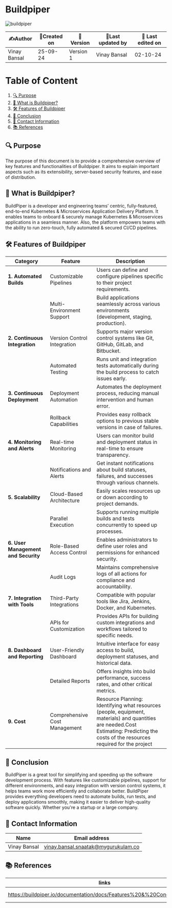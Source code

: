 
# Buildpiper 

![buildpiper](https://github.com/user-attachments/assets/0d027906-2d9b-41d0-9ed3-132ffbcc5541)

| ✍️Author      | 📅Created on  |📌 Version    | 📝Last updated by |📅 Last edited on |
|-------------|-------------|------------|-----------------|----------------|
|  Vinay Bansal | 25-09-24    | Version 1  | Vinay Bansal     | 02-10-24       |

# Table of Content 
1. [🔍 Purpose](#-purpose)
2. [🌟 What is Buildpiper?](#-what-is-buildpiper)
3. [🛠️ Features of Buildpiper](#-features-of-buildpiper)
4. [📜 Conclusion](#-conclusion)
5. [📧 Contact Information ](#-contact-information )
6. [📚 References](#-references ) 


## 🔍 Purpose 
The purpose of this document is to provide a comprehensive overview of key features and functionalities of Buildpiper. It aims to explain important aspects such as its extensibility, server-based security features, and ease of distribution. 
## 🌟 What is Buildpiper?
BuildPiper is a developer and engineering teams’ centric, fully-featured, end-to-end Kubernetes & Microservices Application Delivery Platform. It enables teams to onboard & securely manage Kubernetes & Microservices applications in a seamless manner. Also, the platform empowers teams with the ability to run zero-touch, fully automated & secured CI/CD pipelines.

## 🛠 Features of Buildpiper


| **Category**                | **Feature**                                             | **Description**                                                                                     |
|-----------------------------|--------------------------------------------------------|-----------------------------------------------------------------------------------------------------|
| **1. Automated Builds**     | Customizable Pipelines                                 | Users can define and configure pipelines specific to their project requirements.                   |
|                             | Multi-Environment Support                              | Build applications seamlessly across various environments (development, staging, production).      |
| **2. Continuous Integration**| Version Control Integration                            | Supports major version control systems like Git, GitHub, GitLab, and Bitbucket.                   |
|                             | Automated Testing                                      | Runs unit and integration tests automatically during the build process to catch issues early.     |
| **3. Continuous Deployment**| Deployment Automation                                  | Automates the deployment process, reducing manual intervention and human error.                    |
|                             | Rollback Capabilities                                  | Provides easy rollback options to previous stable versions in case of failures.                     |
| **4. Monitoring and Alerts**| Real-time Monitoring                                   | Users can monitor build and deployment status in real-time to ensure transparency.                 |
|                             | Notifications and Alerts                               | Get instant notifications about build statuses, failures, and successes through various channels.   |
| **5. Scalability**          | Cloud-Based Architecture                               | Easily scales resources up or down according to project demands.                                   |
|                             | Parallel Execution                                     | Supports running multiple builds and tests concurrently to speed up processes.                      |
| **6. User Management and Security** | Role-Based Access Control                       | Enables administrators to define user roles and permissions for enhanced security.                  |
|                             | Audit Logs                                            | Maintains comprehensive logs of all actions for compliance and accountability.                      |
| **7. Integration with Tools**| Third-Party Integrations                             | Compatible with popular tools like Jira, Jenkins, Docker, and Kubernetes.                          |
|                             | APIs for Customization                                 | Provides APIs for building custom integrations and workflows tailored to specific needs.           |
| **8. Dashboard and Reporting**| User-Friendly Dashboard                             | Intuitive interface for easy access to build, deployment statuses, and historical data.            |
|                             | Detailed Reports                                       | Offers insights into build performance, success rates, and other critical metrics.                  |
|**9. Cost**|Comprehensive Cost Management|Resource Planning: Identifying what resources (people, equipment, materials) and quantities are needed.Cost Estimating: Predicting the costs of the resources required for the project|

## 📜 Conclusion
BuildPiper is a great tool for simplifying and speeding up the software development process. With features like customizable pipelines, support for different environments, and easy integration with version control systems, it helps teams work more efficiently and collaborate better. BuildPiper provides everything developers need to automate builds, run tests, and deploy applications smoothly, making it easier to deliver high-quality software quickly. Whether you're a startup or a large company.

 ## 📧 Contact Information 
| Name | Email address|
|------|---------------------|
| Vinay Bansal | vinay.bansal.snaatak@mygurukulam.co |

## 📚 References 
|links | Description |
|-------|------------|
|https://buildpiper.io/documentation/docs/Features%20&%20Concepts/features| Product Features |
































































